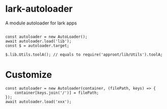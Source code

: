 # lark-autoloader
A module autoloader for lark apps

```

const autoloader = new AutoLoader();
await autoloader.load('lib');
const $ = autoloader.target;

$.lib.Utils.toolA(); // equals to require('approot/lib/Utils').toolA;

```

# Customize

```
const autoloader = new Autoloader(container, (filePath, keys) => {
    container[keys.join('/')] = filePath;
});
await autoloader.load('xxx');
```
